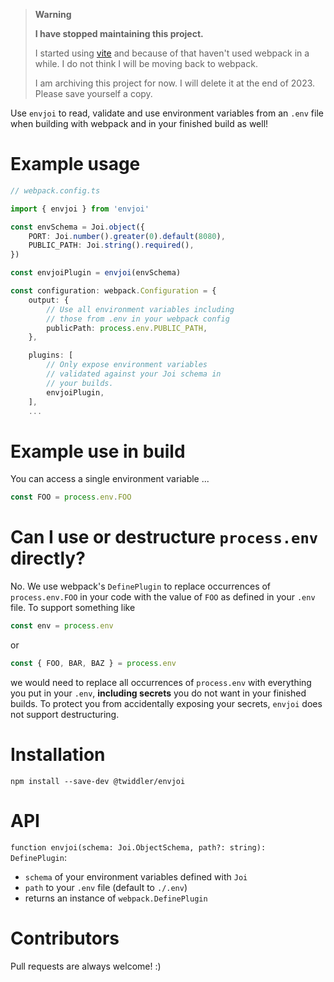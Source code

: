 > **Warning**
>
> **I have stopped maintaining this project.**
>
> I started using [vite](https://github.com/vitejs/vite) and because of that haven't used webpack in a while. I do not think I will be moving back to webpack.
>
> I am archiving this project for now. I will delete it at the end of 2023. Please save yourself a copy.

Use `envjoi` to read, validate and use environment variables from an `.env` file when building with webpack and in your finished build as well!

# Example usage

```ts
// webpack.config.ts

import { envjoi } from 'envjoi'

const envSchema = Joi.object({
    PORT: Joi.number().greater(0).default(8080),
    PUBLIC_PATH: Joi.string().required(),
})

const envjoiPlugin = envjoi(envSchema)

const configuration: webpack.Configuration = {
    output: {
        // Use all environment variables including
        // those from .env in your webpack config
        publicPath: process.env.PUBLIC_PATH,
    },

    plugins: [
        // Only expose environment variables
        // validated against your Joi schema in
        // your builds.
        envjoiPlugin,
    ],
    ...
```

# Example use in build

You can access a single environment variable ...

```js
const FOO = process.env.FOO
```

# Can I use or destructure `process.env` directly?

No. We use webpack's `DefinePlugin` to replace occurrences of `process.env.FOO` in your code with the value of `FOO` as defined in your `.env` file. To support something like

```js
const env = process.env
```

or

```js
const { FOO, BAR, BAZ } = process.env
```

we would need to replace all occurrences of `process.env` with everything you put in your `.env`, **including secrets** you do not want in your finished builds. To protect you from accidentally exposing your secrets, `envjoi` does not support destructuring.

# Installation

`npm install --save-dev @twiddler/envjoi`

# API

`function envjoi(schema: Joi.ObjectSchema, path?: string): DefinePlugin`:

-   `schema` of your environment variables defined with `Joi`
-   `path` to your `.env` file (default to `./.env`)
-   returns an instance of `webpack.DefinePlugin`

# Contributors

Pull requests are always welcome! :)
